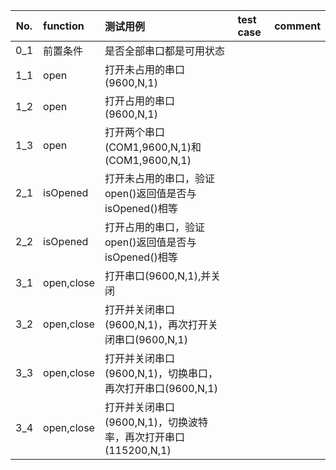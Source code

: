 | No. | function | 测试用例 | test case |  comment  
|:-:|:-|:-|:-|:-|
0_1 | 前置条件 | 是否全部串口都是可用状态 |  | |
1_1 | open |打开未占用的串口(9600,N,1)|  | |
1_2 | open |打开占用的串口(9600,N,1)|  | |
1_3 | open |打开两个串口(COM1,9600,N,1)和(COM1,9600,N,1)|  | |
2_1 | isOpened | 打开未占用的串口，验证open()返回值是否与isOpened()相等|  | |
2_2 | isOpened | 打开占用的串口，验证open()返回值是否与isOpened()相等|  | |
3_1 | open,close |打开串口(9600,N,1),并关闭|  | |
3_2 | open,close  |打开并关闭串口(9600,N,1)，再次打开关闭串口(9600,N,1) |  | |
3_3 | open,close  |打开并关闭串口(9600,N,1)，切换串口，再次打开串口(9600,N,1) |  | |
3_4 | open,close  |打开并关闭串口(9600,N,1)，切换波特率，再次打开串口(115200,N,1)  |  | |
